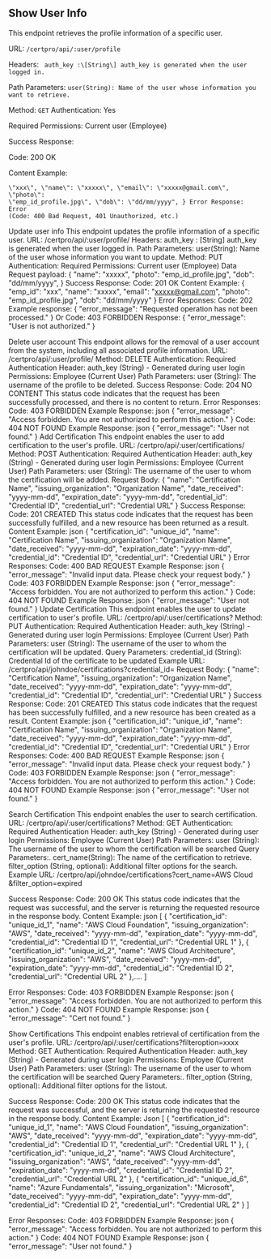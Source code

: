## Show User Info

This endpoint retrieves the profile information of a
specific user. 

URL:  ``` /certpro/api/:user/profile 
        ``` 

Headers: ```  auth_key :\[String\] auth_key is generated when the user logged in. 
        ```

Path Parameters: ``` user(String): Name of the user whose information you want to retrieve.
        ``` 

Method: ``` GET
        ``` 
Authentication: Yes

Required Permissions: Current user (Employee) 

Success Response: 

Code: 200 OK 

Content Example: 
``` { \"emp_id\":
\"xxx\", \"name\": \"xxxxx\", \"email\": \"xxxxx@gmail.com\", \"photo\":
\"emp_id_profile.jpg\", \"dob\": \"dd/mm/yyyy", } Error Response: Error
(Code: 400 Bad Request, 401 Unauthorized, etc.)
```

Update user info This endpoint updates the profile information of a
specific user. URL: /certpro/api/:user/profile/ Headers: auth_key :
\[String\] auth_key is generated when the user logged in. Path
Parameters: user(String): Name of the user whose information you want to
update. Method: PUT Authentication: Required Permissions: Current user
(Employee) Data Request payload: { \"name\": \"xxxxx\", \"photo\":
\"emp_id_profile.jpg\", \"dob\": \"dd/mm/yyyy", } Success Response:
Code: 201 OK Content Example: { \"emp_id\": \"xxx\", \"name\":
\"xxxxx\", \"email\": \"xxxxx@gmail.com\", \"photo\":
\"emp_id_profile.jpg\", \"dob\": \"dd/mm/yyyy" } Error Responses: Code:
202 Example response: { "error_message": "Requested operation has not
been processed." } Or Code: 403 FORBIDDEN Response: { "error_message":
"User is not authorized." }

Delete user account This endpoint allows for the removal of a user
account from the system, including all associated profile information.
URL: /certpro/api/:user/profile/ Method: DELETE Authentication: Required
Authentication Header: auth_key (String) - Generated during user login
Permissions: Employee (Current User) Path Parameters: user (String): The
username of the profile to be deleted. Success Response: Code: 204 NO
CONTENT This status code indicates that the request has been
successfully processed, and there is no content to return. Error
Responses: Code: 403 FORBIDDEN Example Response: json {
\"error_message\": \"Access forbidden. You are not authorized to perform
this action.\" } Code: 404 NOT FOUND Example Response: json {
\"error_message\": \"User not found.\" } Add Certification This endpoint
enables the user to add certification to the user\'s profile. URL:
/certpro/api/:user/certifications/ Method: POST Authentication: Required
Authentication Header: auth_key (String) - Generated during user login
Permissions: Employee (Current User) Path Parameters: user (String): The
username of the user to whom the certification will be added. Request
Body: { \"name\": \"Certification Name\", \"issuing_organization\":
\"Organization Name\", \"date_received\": \"yyyy-mm-dd\",
\"expiration_date\": \"yyyy-mm-dd\", \"credential_id\": \"Credential
ID\", \"credential_url\": \"Credential URL\" } Success Response: Code:
201 CREATED This status code indicates that the request has been
successfully fulfilled, and a new resource has been returned as a
result. Content Example: json { \"certification_id\": \"unique_id\",
\"name\": \"Certification Name\", \"issuing_organization\":
\"Organization Name\", \"date_received\": \"yyyy-mm-dd\",
\"expiration_date\": \"yyyy-mm-dd\", \"credential_id\": \"Credential
ID\", \"credential_url\": \"Credential URL\" } Error Responses: Code:
400 BAD REQUEST Example Response: json { \"error_message\": \"Invalid
input data. Please check your request body.\" } Code: 403 FORBIDDEN
Example Response: json { \"error_message\": \"Access forbidden. You are
not authorized to perform this action.\" } Code: 404 NOT FOUND Example
Response: json { \"error_message\": \"User not found.\" } Update
Certification This endpoint enables the user to update certification to
user\'s profile. URL: /certpro/api/:user/certifications? Method: PUT
Authentication: Required Authentication Header: auth_key (String) -
Generated during user login Permissions: Employee (Current User) Path
Parameters: user (String): The username of the user to whom the
certification will be updated. Query Parameters: credential_id (String):
Credential Id of the certificate to be updated Example URL:
/certpro/api/johndoe/certifications?credential_id= Request Body: {
\"name\": \"Certification Name\", \"issuing_organization\":
\"Organization Name\", \"date_received\": \"yyyy-mm-dd\",
\"expiration_date\": \"yyyy-mm-dd\", \"credential_id\": \"Credential
ID\", \"credential_url\": \"Credential URL\" } Success Response: Code:
201 CREATED This status code indicates that the request has been
successfully fulfilled, and a new resource has been created as a result.
Content Example: json { \"certification_id\": \"unique_id\", \"name\":
\"Certification Name\", \"issuing_organization\": \"Organization Name\",
\"date_received\": \"yyyy-mm-dd\", \"expiration_date\": \"yyyy-mm-dd\",
\"credential_id\": \"Credential ID\", \"credential_url\": \"Credential
URL\" } Error Responses: Code: 400 BAD REQUEST Example Response: json {
\"error_message\": \"Invalid input data. Please check your request
body.\" } Code: 403 FORBIDDEN Example Response: json {
\"error_message\": \"Access forbidden. You are not authorized to perform
this action.\" } Code: 404 NOT FOUND Example Response: json {
\"error_message\": \"User not found.\" }

Search Certification This endpoint enables the user to search
certification. URL: /certpro/api/:user/certifications? Method: GET
Authentication: Required Authentication Header: auth_key (String) -
Generated during user login Permissions: Employee (Current User) Path
Parameters: user (String): The username of the user to whom the
certification will be searched Query Parameters:. cert_name(String): The
name of the certification to retrieve. filter_option (String, optional):
Additional filter options for the search. Example URL:
/certpro/api/johndoe/certifications?cert_name=AWS Cloud
&filter_option=expired

Success Response: Code: 200 OK This status code indicates that the
request was successful, and the server is returning the requested
resource in the response body. Content Example: json \[ {
\"certification_id\": \"unique_id_1\", \"name\": "AWS Cloud
Foundation\", \"issuing_organization\": \"AWS\", \"date_received\":
\"yyyy-mm-dd\", \"expiration_date\": \"yyyy-mm-dd\", \"credential_id\":
\"Credential ID 1\", \"credential_url\": \"Credential URL 1\" }, {
\"certification_id\": \"unique_id_2\", \"name\": \"AWS Cloud
Architecture\", \"issuing_organization\": \"AWS\", \"date_received\":
\"yyyy-mm-dd\", \"expiration_date\": \"yyyy-mm-dd\", \"credential_id\":
\"Credential ID 2\", \"credential_url\": \"Credential URL 2\" },\.... \]

Error Responses: Code: 403 FORBIDDEN Example Response: json {
\"error_message\": \"Access forbidden. You are not authorized to perform
this action.\" } Code: 404 NOT FOUND Example Response: json {
\"error_message\": \"Cert not found.\" }

Show Certifications This endpoint enables retrieval of certification
from the user\'s profile. URL:
/certpro/api/:user/certifications?filteroption=xxxx Method: GET
Authentication: Required Authentication Header: auth_key (String) -
Generated during user login Permissions: Employee (Current User) Path
Parameters: user (String): The username of the user to whom the
certification will be searched Query Parameters:. filter_option (String,
optional): Additional filter options for the listout.

Success Response: Code: 200 OK This status code indicates that the
request was successful, and the server is returning the requested
resource in the response body. Content Example: Json \[ {
\"certification_id\": \"unique_id_1\", \"name\": "AWS Cloud
Foundation\", \"issuing_organization\": \"AWS\", \"date_received\":
\"yyyy-mm-dd\", \"expiration_date\": \"yyyy-mm-dd\", \"credential_id\":
\"Credential ID 1\", \"credential_url\": \"Credential URL 1\" }, {
\"certification_id\": \"unique_id_2\", \"name\": \"AWS Cloud
Architecture\", \"issuing_organization\": \"AWS\", \"date_received\":
\"yyyy-mm-dd\", \"expiration_date\": \"yyyy-mm-dd\", \"credential_id\":
\"Credential ID 2\", \"credential_url\": \"Credential URL 2\" }, {
\"certification_id\": \"unique_id_6\", \"name\": \"Azure Fundamentals\",
\"issuing_organization\": \"Microsoft\", \"date_received\":
\"yyyy-mm-dd\", \"expiration_date\": \"yyyy-mm-dd\", \"credential_id\":
\"Credential ID 2\", \"credential_url\": \"Credential URL 2\" } \]

Error Responses: Code: 403 FORBIDDEN Example Response: json {
\"error_message\": \"Access forbidden. You are not authorized to perform
this action.\" } Code: 404 NOT FOUND Example Response: json {
\"error_message\": \"User not found.\" }
